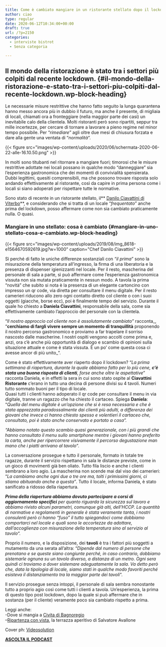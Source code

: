 ```yaml
---
title: Come è cambiato mangiare in un ristorante stellato dopo il lockdown
author: ciao
type: regular
date: 2020-06-12T10:34:00+00:00
draft: true
url: /?p=2150
categories:
  - interviste bistrot
  - Senza categoria

---
```

## Il mondo della ristorazione è stato tra i settori più colpiti dal recente lockdown.  {#il-mondo-della-ristorazione-e-stato-tra-i-settori-piu-colpiti-dal-recente-lockdown.wp-block-heading}

Le necessarie misure restrittive che hanno fatto seguito la lunga quarantena hanno messo ancora più in dubbio il futuro, ma anche il presente, di migliaia di locali, chiamati ora a fronteggiare (nella maggior parte dei casi) un inevitabile calo della clientela. Molti ristoranti però sono ripartiti, seppur tra mille incertezze, per cercare di tornare a lavorare a pieno regime nel minor tempo possibile. Per &#8220;_rimediare_&#8221; agli oltre due mesi di chiusura forzata e dare alla gente una ventata di &#8220;_normalità_&#8220;.


{{< figure src="images/wp-content/uploads/2020/06/schermata-2020-06-22-alle-16.10.50.png" >}}


In molti sono titubanti nel ritornare a mangiare fuori; timorosi che le misure restrittive adottate nei locali possano in qualche modo &#8220;danneggiare&#8221; sia l&#8217;esperienza gastronomica che dei momenti di convivialità spensierata. Dubbi legittimi, quesiti comprensibili, ma che possono trovare risposta solo andando effettivamente al ristorante, così da capire in prima persona come i locali si siano adoperati per rispettare tutte le normative. 

Sono stato di recente in un ristorante stellato, il** <a rel="noreferrer noopener" href="https://www.danilociavattini.com/" target="_blank">Danilo Ciavattini di Viterbo</a>**, e considerando che si tratta di un locale &#8220;_frequentato_&#8221; anche prima del lockdown, posso affermare come non sia cambiato praticamente nulla. O quasi.

### Mangiare in uno stellato: cosa è cambiato {#mangiare-in-uno-stellato-cosa-e-cambiato.wp-block-heading}


{{< figure src="images/wp-content/uploads/2019/08/img_8618-e1564670592619.jpg?w=1000" caption="Chef Danilo Ciavattini" >}}


Sì perché di fatto le uniche differenze sostanziali con _&#8220;il prima_&#8221; sono la misurazione della temperatura all&#8217;ingresso, la firma di una liberatoria e la presenza di dispenser igienizzanti nel locale. Per il resto, mascherina del personale di sala a parte, sì può affermare come l&#8217;esperienza gastronomica vissuta non sia mutata praticamente in nessun modo. A tavola la prima &#8220;novità&#8221; che subito si nota è la presenza di un elegante cartoncino con impresso un qr code, via diretta per consultare il menu digitale. Per il resto camerieri riducono allo zero ogni contatto diretto col cliente o con i suoi oggetti (giacche, borse ecc), poi è finalmente tempo del servizio. Durante il quale ho chiesto a **Daniela Ciavattini**, responsabile della sala, come sia effettivamente cambiato l&#8217;approccio del personale con la clientela. 

&#8220;_Il nostro approccio col cliente non è assolutamente cambiato&#8221;_ racconta_, &#8220;**cerchiamo di fargli vivere sempre un momento di tranquillità** proponendo il nostro percorso gastronomico e proviamo a far trapelare il sorriso nascosto dalle mascherine. I nostri ospiti vengono accolti come prima e, anzi, ora c&#8217;è anche più opportunità di dialogo e scambio di opinioni sulla situazione attuale e come è stata vissuta. È un po&#8217; come questa cosa ci avesse ancor di più unito_&#8220;.

Come è stato effettivamente aver riaperto dopo il lockdown? &#8220;_La prima settimana di riapertura, durante la quale abbiamo fatto per lo più cene, **c&#8217;è stata una buona risposta di clienti**, forse anche oltre le aspettative_&#8221; racconta Daniela, e in effetti la sera in cui sono stato ospite al **Ciavattini Ristorante** c&#8217;erano in tutto una decina di persone divisi su 4 tavoli. Numeri tutto sommato buoni per il tipo di locale.  
Quasi tutti i clienti hanno adoperato il qr code per consultare il menu in via digitale, tranne un ragazzo che ha chiesto il cartaceo. Spiega **Daniela**: &#8220;_Quella del menu digitale è_ _un&#8217;opzione che si è resa necessaria e che è stata apprezzata paradossalmente dai clienti più adulti, a differenza dei giovani che invece ci hanno chiesto spesso e volentieri il cartaceo che, consultato, poi è stato anche conservato e portato a casa&#8221;._

 _&#8220;Abbiamo notato questo scambio quasi generazionale, con i più grandi che hanno consultato il menu sullo smartphone mentre i giovani hanno preferito la carta, anche per ripercorrere visivamente il percorso degustazione man mano che i piatti arrivano al tavolo_&#8220;.

La conversazione prosegue e tutto il personale, formato in totale tre ragazze, durante il servizio rispettano in sala le distanze previste, come in un gioco di movimenti già ben oliato. Tutto fila liscio e anche i clienti sembrano a loro agio. La mascherina non scende mai dal viso dei camerieri: &#8220;_La cambiamo anche ogni due o tre ore ma, tolti i primissimi giorni, ci stiamo abituando anche a questa&#8221;_. Tutto il locale, informa Daniela, è stato sanificato a ridosso della riapertura.

_**Prima della riapertura abbiamo dovuto partecipare a corsi di aggiornamento specifici** per quanto riguarda la sicurezza sul lavoro e abbiamo rivisto alcuni parametri, comunque già alti, dell&#8217;HCCP. La quantità di normative e regolamenti in generale è stata veramente tanta, i nostri consulenti però ci hanno &#8220;fuso&#8221; il tutto spiegandoci come dobbiamo comportarci nel locale e quali sono le accortezze da adottare, dall&#8217;accoglienza con misurazione della temperatura sino al servizio al tavolo_&#8220;. 

Proprio il numero, e la disposizione, dei **tavoli** è tra i fattori più soggetti a mutamento da una serata all&#8217;altra: &#8220;_Dipende dal numero di persone che prenotano e se queste siano congiunte perché, in caso contrario, dobbiamo sistemarle ognuna su un tavolo diverso, a distanza di un metro. Ogni sera quindi ci troviamo a dover sistemare adeguatamente la sala. Va detto però che, data la tipologia di locale, siamo stati in qualche modo favoriti perché esisteva il distanziamento tra la maggior parte dei tavoli_&#8220;.

Il servizio prosegue senza intoppi, il personale di sala sembra nonostante tutto a proprio agio così come tutti i clienti a tavola. Un&#8217;esperienza, la prima di questo tipo post lockdown, dopo la quale si può affermare che in sostanza (per il cliente) veramente poco sia cambiato rispetto a prima.

Leggi anche:  
-Dove si mangia a <a rel="noreferrer noopener" href="https://aleepepe.com/2020/05/25/dove-si-mangia-civita-bagnoregio/" target="_blank">Civita di Bagnoregio</a>  
&#8211;<a rel="noreferrer noopener" href="https://aleepepe.com/2020/06/12/terrazza-cetaria-ristorante-avallone/" target="_blank">Ripartenza con vista</a>, la terrazza aperitivo di Salvatore Avallone

Cover ph: <a href="https://www.videosolution.it/" target="_blank" rel="noreferrer noopener">Videosolution</a>

<p class="has-text-align-center">
  <a rel="noreferrer noopener" href="https://apple.co/352xcOm" target="_blank"><strong>ASCOLTA IL PODCAST</strong></a>
</p>